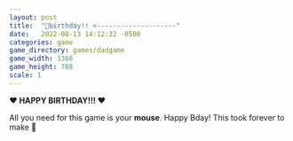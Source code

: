 ```yaml
---
layout: post
title:  "🎉birthday!! <--------------------"
date:   2022-08-13 14:12:32 -0500
categories: game
game_directory: games/dadgame
game_width: 1366
game_height: 768
scale: 1
---
```


**❤️ HAPPY BIRTHDAY!!! ❤️**

All you need for this game is your **mouse**. Happy Bday! This took forever to make 🥴